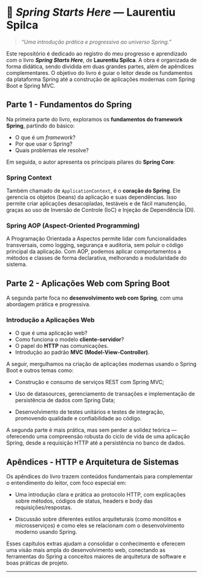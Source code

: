 # 📘 *Spring Starts Here* — Laurentiu Spilca

> *“Uma introdução prática e progressiva ao universo Spring.”*

Este repositório é dedicado ao registro do meu progresso e aprendizado com o livro **_Spring Starts Here_**, de **Laurentiu Spilca**. A obra é organizada de forma didática, sendo dividida em duas grandes partes, além de apêndices complementares. O objetivo do livro é guiar o leitor desde os fundamentos da plataforma Spring até a construção de aplicações modernas com Spring Boot e Spring MVC.


## Parte 1 - Fundamentos do Spring

Na primeira parte do livro, exploramos os **fundamentos do framework Spring**, partindo do básico:

- O que é um *framework*?
- Por que usar o Spring?
- Quais problemas ele resolve?

Em seguida, o autor apresenta os principais pilares do **Spring Core**:

### Spring Context

Também chamado de `ApplicationContext`, é o **coração do Spring**. Ele gerencia os objetos (beans) da aplicação e suas dependências. Isso permite criar aplicações desacopladas, testáveis e de fácil manutenção, graças ao uso de Inversão de Controle (IoC) e Injeção de Dependência (DI).

### Spring AOP (Aspect-Oriented Programming)

A Programação Orientada a Aspectos permite lidar com funcionalidades transversais, como logging, segurança e auditoria, sem poluir o código principal da aplicação. Com AOP, podemos aplicar comportamentos a métodos e classes de forma declarativa, melhorando a modularidade do sistema.

## Parte 2 - Aplicações Web com Spring Boot

A segunda parte foca no **desenvolvimento web com Spring**, com uma abordagem prática e progressiva.

### Introdução a Aplicações Web

- O que é uma aplicação web?
- Como funciona o modelo **cliente-servidor**?
- O papel do **HTTP** nas comunicações.
- Introdução ao padrão **MVC (Model-View-Controller)**.

A seguir, mergulhamos na criação de aplicações modernas usando o Spring Boot e outros temas como:

* Construção e consumo de serviços REST com Spring MVC;

* Uso de datasources, gerenciamento de transações e implementação de persistência de dados com Spring Data;

* Desenvolvimento de testes unitários e testes de integração, promovendo qualidade e confiabilidade ao código.

A segunda parte é mais prática, mas sem perder a solidez teórica — oferecendo uma compreensão robusta do ciclo de vida de uma aplicação Spring, desde a requisição HTTP até a persistência no banco de dados.


## Apêndices - HTTP e Arquitetura de Sistemas
Os apêndices do livro trazem conteúdos fundamentais para complementar o entendimento do leitor, com foco especial em:

* Uma introdução clara e prática ao protocolo HTTP, com explicações sobre métodos, códigos de status, headers e body das requisições/respostas.

* Discussão sobre diferentes estilos arquiteturais (como monólitos e microsserviços) e como eles se relacionam com o desenvolvimento moderno usando Spring.

Esses capítulos extras ajudam a consolidar o conhecimento e oferecem uma visão mais ampla do desenvolvimento web, conectando as ferramentas do Spring a conceitos maiores de arquitetura de software e boas práticas de projeto.

---